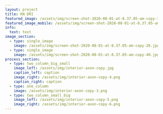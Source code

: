 ```yaml
---
layout: project
title: KN DRI
featured_image: /assets/img/screen-shot-2020-08-01-at-8.37.05-am-copy-39.jpg
featured_image_mobile: /assets/img/screen-shot-2020-08-01-at-8.37.05-am-copy-39.jpg
info:
  text: text
image_section:
  - type: single_image
    image: /assets/img/screen-shot-2020-08-01-at-8.37.05-am-copy-26.jpg
  - type: single_image
    image: /assets/img/screen-shot-2020-08-01-at-8.37.05-am-copy-40.jpg
process_section:
  - type: two_column_big_small
    image_left: /assets/img/interior-axon-copy.jpg
    caption_left: caption
    image_right: /assets/img/interior-axon-copy-4.png
    caption_right: caption
  - type: one_column
    image: /assets/img/interior-axon-copy-3.png
  - type: two_column_small_big
    image_left: /assets/img/interior-axon-copy-5.png
    image_right: /assets/img/interior-axon-copy-6.png
---
```

